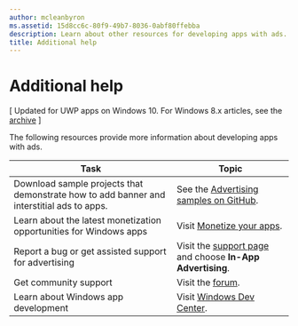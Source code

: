 ```yaml
---
author: mcleanbyron
ms.assetid: 15d8cc6c-80f9-49b7-8036-0abf80ffebba
description: Learn about other resources for developing apps with ads.
title: Additional help
---
```


# Additional help


\[ Updated for UWP apps on Windows 10. For Windows 8.x articles, see the [archive](http://go.microsoft.com/fwlink/p/?linkid=619132) \]

The following resources provide more information about developing apps with ads.

|  Task    | Topic |               
|----------|-------|
| Download sample projects that demonstrate how to add banner and interstitial ads to apps.     |See the [Advertising samples on GitHub](http://aka.ms/githubads).       |
| Learn about the latest monetization opportunities for Windows apps     | Visit [Monetize your apps](https://developer.microsoft.com/en-us/windows/monetize).        |
| Report a bug or get assisted support for advertising     | Visit the [support page](https://go.microsoft.com/fwlink/p/?LinkId=331508) and choose **In-App Advertising**.        |
| Get community support     | Visit the [forum](http://go.microsoft.com/fwlink/p/?LinkId=401266).       |
| Learn about Windows app development     | Visit [Windows Dev Center](http://msdn.microsoft.com/windows/apps).        |



 

 

 


<!--HONumber=Jun16_HO2-->


